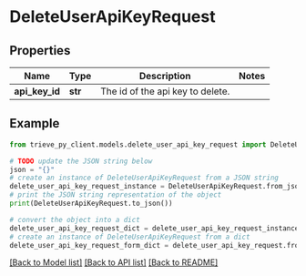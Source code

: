 # DeleteUserApiKeyRequest


## Properties

Name | Type | Description | Notes
------------ | ------------- | ------------- | -------------
**api_key_id** | **str** | The id of the api key to delete. | 

## Example

```python
from trieve_py_client.models.delete_user_api_key_request import DeleteUserApiKeyRequest

# TODO update the JSON string below
json = "{}"
# create an instance of DeleteUserApiKeyRequest from a JSON string
delete_user_api_key_request_instance = DeleteUserApiKeyRequest.from_json(json)
# print the JSON string representation of the object
print(DeleteUserApiKeyRequest.to_json())

# convert the object into a dict
delete_user_api_key_request_dict = delete_user_api_key_request_instance.to_dict()
# create an instance of DeleteUserApiKeyRequest from a dict
delete_user_api_key_request_form_dict = delete_user_api_key_request.from_dict(delete_user_api_key_request_dict)
```
[[Back to Model list]](../README.md#documentation-for-models) [[Back to API list]](../README.md#documentation-for-api-endpoints) [[Back to README]](../README.md)


